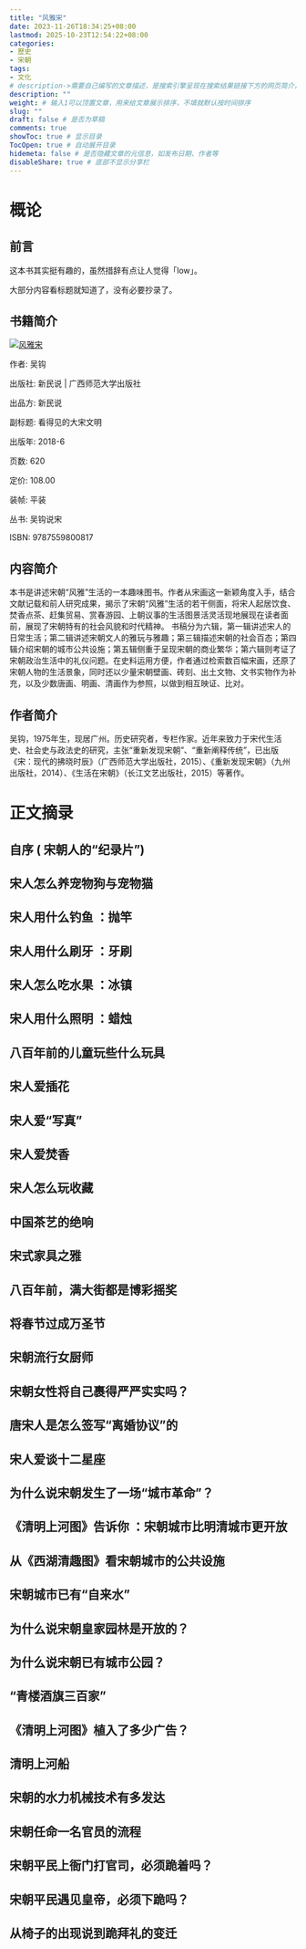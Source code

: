 ```yaml
---
title: "风雅宋"
date: 2023-11-26T18:34:25+08:00
lastmod: 2025-10-23T12:54:22+08:00
categories:
- 歷史
- 宋朝
tags:
- 文化
# description->需要自己编写的文章描述，是搜索引擎呈现在搜索结果链接下方的网页简介，建议设置
description: ""
weight: # 输入1可以顶置文章，用来给文章展示排序，不填就默认按时间排序
slug: ""
draft: false # 是否为草稿
comments: true
showToc: true # 显示目录
TocOpen: true # 自动展开目录
hidemeta: false # 是否隐藏文章的元信息，如发布日期、作者等
disableShare: true # 底部不显示分享栏
---
```


# 概论

## 前言

这本书其实挺有趣的，虽然措辞有点让人觉得「low」。

大部分内容看标题就知道了，没有必要抄录了。

## 书籍简介

[![风雅宋](https://img1.doubanio.com/view/subject/s/public/s29788308.jpg "点击看大图")](https://img1.doubanio.com/view/subject/l/public/s29788308.jpg "风雅宋")

作者: 吴钩

出版社: 新民说 | 广西师范大学出版社

出品方: 新民说

副标题: 看得见的大宋文明

出版年: 2018-6

页数: 620

定价: 108.00

装帧: 平装

丛书: 吴钩说宋

ISBN: 9787559800817

## 内容简介

本书是讲述宋朝“风雅”生活的一本趣味图书。作者从宋画这一新颖角度入手，结合文献记载和前人研究成果，揭示了宋朝“风雅”生活的若干侧面，将宋人起居饮食、焚香点茶、赶集贸易、赏春游园、上朝议事的生活图景活灵活现地展现在读者面前，展现了宋朝特有的社会风貌和时代精神。 书稿分为六辑，第一辑讲述宋人的日常生活；第二辑讲述宋朝文人的雅玩与雅趣；第三辑描述宋朝的社会百态；第四辑介绍宋朝的城市公共设施；第五辑侧重于呈现宋朝的商业繁华；第六辑则考证了宋朝政治生活中的礼仪问题。在史料运用方便，作者通过检索数百幅宋画，还原了宋朝人物的生活景象，同时还以少量宋朝壁画、砖刻、出土文物、文书实物作为补充，以及少数唐画、明画、清画作为参照，以做到相互映证、比对。

## 作者简介

吴钩，1975年生，现居广州。历史研究者，专栏作家。近年来致力于宋代生活史、社会史与政法史的研究，主张“重新发现宋朝”、“重新阐释传统”，已出版《宋：现代的拂晓时辰》（广西师范大学出版社，2015）、《重新发现宋朝》（九州出版社，2014）、《生活在宋朝》（长江文艺出版社，2015）等著作。

# 正文摘录


## 自序 ( 宋朝人的“纪录片”)  

## 宋人怎么养宠物狗与宠物猫  
## 宋人用什么钓鱼 ：抛竿  
## 宋人用什么刷牙 ：牙刷  
## 宋人怎么吃水果 ：冰镇  
## 宋人用什么照明 ：蜡烛  
## 八百年前的儿童玩些什么玩具  

## 宋人爱插花  
## 宋人爱“写真”  
## 宋人爱焚香  
## 宋人怎么玩收藏  
## 中国茶艺的绝响  
## 宋式家具之雅  

## 八百年前，满大街都是博彩摇奖  
## 将春节过成万圣节  
## 宋朝流行女厨师  
## 宋朝女性将自己裹得严严实实吗？  
## 唐宋人是怎么签写“离婚协议”的  
## 宋人爱谈十二星座  

## 为什么说宋朝发生了一场“城市革命”？  
## 《清明上河图》告诉你 ：宋朝城市比明清城市更开放  
## 从《西湖清趣图》看宋朝城市的公共设施  
## 宋朝城市已有“自来水”  
## 为什么说宋朝皇家园林是开放的？  
## 为什么说宋朝已有城市公园？  

## “青楼酒旗三百家”  
## 《清明上河图》植入了多少广告？  
## 清明上河船  
## 宋朝的水力机械技术有多发达  

## 宋朝任命一名官员的流程  
## 宋朝平民上衙门打官司，必须跪着吗？  
## 宋朝平民遇见皇帝，必须下跪吗？  
## 从椅子的出现说到跪拜礼的变迁








